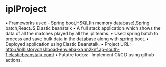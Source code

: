 # iplProject
• Frameworks used - Spring boot,HSQL(In memory database),Spring batch,ReactJS,Elastic beanstalk
• A full stack application which shows the data of all the matches played by all the ipl teams.
• Used spring batch to process and save bulk data in the database along with spring boot.
• Deployed application using Elastic Beanstalk.
• Project URL:- http://iplhistorydashboad-env.eba-xann2knf.ap-south-1.elasticbeanstalk.com/
• Fututre todos:- Implement CI/CD using github actions.
